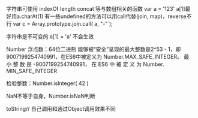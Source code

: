 字符串可使用
indexOf
length
concat
等与数组相关的函数
var a = '123'
a[1]最好用a.charAt(1)
有一些undefined的方法可以用call代替(join, map)，reverse不行
var c = Array.prototype.join.call( a, "-" );

字符串是不可变的 a[1] = 'a' 不会生效


Number
浮点数：64位二进制
能够被“安全”呈现的最大整数是2^53 - 1，即9007199254740991，在ES6中被定义为 Number.MAX_SAFE_INTEGER。 最 小 整 数 是 -9007199254740991， 在 ES6 中 被 定 义 为 Number. MIN_SAFE_INTEGER

检验整数：Number.isInteger( 42 )

NaN不等于自身，Number.isNaN判断

toString// 自己调用和通过Object调用效果不同